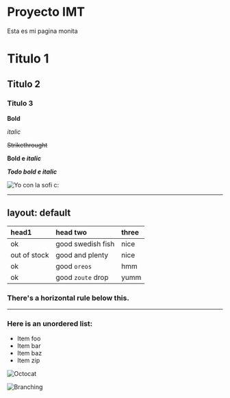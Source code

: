 # Proyecto IMT
Esta es mi pagina monita

# Titulo 1

## Titulo 2

### Titulo 3

**Bold**

*italic*

~~Strikethrought~~

**Bold e _italic_**

***Todo bold e italic***

![Yo con la sofi c:](https://github.com/jburdiles/jburdiles.github.io/blob/main/imagenes/sofi.png)


---
layout: default
---


| head1        | head two          | three |
|:-------------|:------------------|:------|
| ok           | good swedish fish | nice  |
| out of stock | good and plenty   | nice  |
| ok           | good `oreos`      | hmm   |
| ok           | good `zoute` drop | yumm  |

### There's a horizontal rule below this.

* * *


### Here is an unordered list:

*   Item foo
*   Item bar
*   Item baz
*   Item zip

![Octocat](https://github.githubassets.com/images/icons/emoji/octocat.png)

![Branching](https://guides.github.com/activities/hello-world/branching.png)

